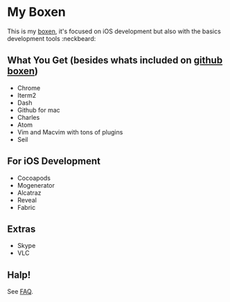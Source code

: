 # My Boxen

This is my [boxen](https://boxen.github.com/), it's focused on iOS development but also with the basics development tools :neckbeard:

## What You Get (besides whats included on [github boxen](http://github.com/boxen/our-boxen))

* Chrome
* Iterm2
* Dash
* Github for mac
* Charles
* Atom
* Vim and Macvim with tons of plugins
* Seil

## For iOS Development

* Cocoapods
* Mogenerator
* Alcatraz
* Reveal
* Fabric

## Extras

* Skype
* VLC

## Halp!

See [FAQ](https://github.com/boxen/our-boxen/blob/master/docs/faq.md).
